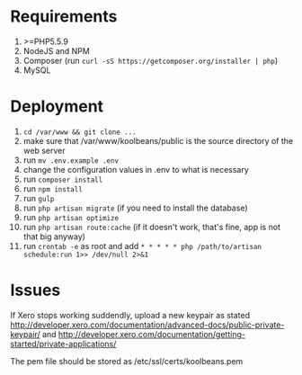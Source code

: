 # Requirements

 1. \>=PHP5.5.9
 2. NodeJS and NPM
 3. Composer (run `curl -sS https://getcomposer.org/installer | php`)
 4. MySQL

# Deployment

 1. `cd /var/www && git clone ...`
 2. make sure that /var/www/koolbeans/public is the source directory of the web server 
 3. run `mv .env.example .env`
 4. change the configuration values in .env to what is necessary
 6. run `composer install`
 7. run `npm install`
 5. run `gulp`
 6. run `php artisan migrate` (if you need to install the database)
 7. run `php artisan optimize`
 8. run `php artisan route:cache` (if it doesn't work, that's fine, app is not that big anyway)
 8. run `crontab -e` as root and add `* * * * * php /path/to/artisan schedule:run 1>> /dev/null 2>&1`

# Issues

 If Xero stops working suddendly, upload a new keypair as stated
 http://developer.xero.com/documentation/advanced-docs/public-private-keypair/ and
 http://developer.xero.com/documentation/getting-started/private-applications/
 
 The pem file should be stored as /etc/ssl/certs/koolbeans.pem
